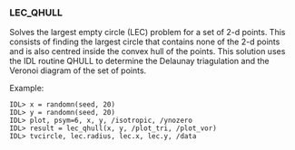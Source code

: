 ### LEC_QHULL

Solves the largest empty circle (LEC) problem for a set of 2-d points.
This consists of finding the largest circle that contains none of the
2-d points and is also centred inside the convex hull of the points.
This solution uses the IDL routine QHULL to determine the Delaunay
triagulation and the Veronoi diagram of the set of points.

Example:
```IDL
IDL> x = randomn(seed, 20)
IDL> y = randomn(seed, 20)
IDL> plot, psym=6, x, y, /isotropic, /ynozero
IDL> result = lec_qhull(x, y, /plot_tri, /plot_vor)
IDL> tvcircle, lec.radius, lec.x, lec.y, /data
```
